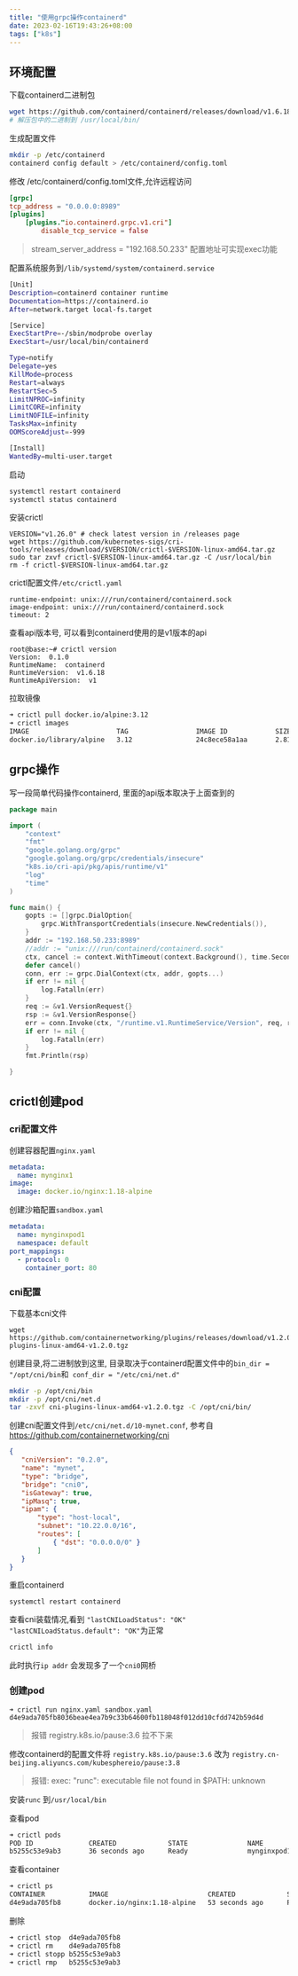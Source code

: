 ```yaml
---
title: "使用grpc操作containerd"
date: 2023-02-16T19:43:26+08:00
tags: ["k8s"]
---
```


## 环境配置

下载containerd二进制包

```bash
wget https://github.com/containerd/containerd/releases/download/v1.6.18/containerd-1.6.18-linux-amd64.tar.gz
# 解压包中的二进制到 /usr/local/bin/
```

生成配置文件

```bash
mkdir -p /etc/containerd
containerd config default > /etc/containerd/config.toml
```

修改 /etc/containerd/config.toml文件,允许远程访问

```toml
[grpc]
tcp_address = "0.0.0.0:8989" 
[plugins]
	[plugins."io.containerd.grpc.v1.cri"]
		disable_tcp_service = false
```

> stream_server_address = "192.168.50.233" 配置地址可实现exec功能

配置系统服务到`/lib/systemd/system/containerd.service  `

```bash
[Unit]
Description=containerd container runtime
Documentation=https://containerd.io
After=network.target local-fs.target

[Service]
ExecStartPre=-/sbin/modprobe overlay
ExecStart=/usr/local/bin/containerd

Type=notify
Delegate=yes
KillMode=process
Restart=always
RestartSec=5
LimitNPROC=infinity
LimitCORE=infinity
LimitNOFILE=infinity
TasksMax=infinity
OOMScoreAdjust=-999

[Install]
WantedBy=multi-user.target
```

启动

```bash
systemctl restart containerd
systemctl status containerd
```

安装crictl
```
VERSION="v1.26.0" # check latest version in /releases page
wget https://github.com/kubernetes-sigs/cri-tools/releases/download/$VERSION/crictl-$VERSION-linux-amd64.tar.gz
sudo tar zxvf crictl-$VERSION-linux-amd64.tar.gz -C /usr/local/bin
rm -f crictl-$VERSION-linux-amd64.tar.gz
```

crictl配置文件`/etc/crictl.yaml`

```
runtime-endpoint: unix:///run/containerd/containerd.sock
image-endpoint: unix:///run/containerd/containerd.sock
timeout: 2
```

查看api版本号, 可以看到containerd使用的是v1版本的api

```
root@base:~# crictl version
Version:  0.1.0
RuntimeName:  containerd
RuntimeVersion:  v1.6.18
RuntimeApiVersion:  v1
```

拉取镜像

```bash
➜ crictl pull docker.io/alpine:3.12
➜ crictl images
IMAGE                      TAG                 IMAGE ID            SIZE
docker.io/library/alpine   3.12                24c8ece58a1aa       2.81MB
```

## grpc操作

写一段简单代码操作containerd, 里面的api版本取决于上面查到的

```go
package main

import (
	"context"
	"fmt"
	"google.golang.org/grpc"
	"google.golang.org/grpc/credentials/insecure"
	"k8s.io/cri-api/pkg/apis/runtime/v1"
	"log"
	"time"
)

func main() {
	gopts := []grpc.DialOption{
		grpc.WithTransportCredentials(insecure.NewCredentials()),
	}
	addr := "192.168.50.233:8989"
	//addr := "unix:///run/containerd/containerd.sock"
	ctx, cancel := context.WithTimeout(context.Background(), time.Second*3)
	defer cancel()
	conn, err := grpc.DialContext(ctx, addr, gopts...)
	if err != nil {
		log.Fatalln(err)
	}
	req := &v1.VersionRequest{}
	rsp := &v1.VersionResponse{}
	err = conn.Invoke(ctx, "/runtime.v1.RuntimeService/Version", req, rsp)
	if err != nil {
		log.Fatalln(err)
	}
	fmt.Println(rsp)

}
```

## crictl创建pod

### cri配置文件

创建容器配置`nginx.yaml`

```yaml
metadata:
  name: mynginx1
image:
  image: docker.io/nginx:1.18-alpine
```

创建沙箱配置`sandbox.yaml`

```yaml
metadata:
  name: mynginxpod1
  namespace: default
port_mappings:
  - protocol: 0
    container_port: 80
```

### cni配置

下载基本cni文件

```
wget https://github.com/containernetworking/plugins/releases/download/v1.2.0/cni-plugins-linux-amd64-v1.2.0.tgz
```

创建目录,将二进制放到这里, 目录取决于containerd配置文件中的`bin_dir = "/opt/cni/bin`和` conf_dir = "/etc/cni/net.d"`

```bash
mkdir -p /opt/cni/bin
mkdir -p /opt/cni/net.d
tar -zxvf cni-plugins-linux-amd64-v1.2.0.tgz -C /opt/cni/bin/
```

创建cni配置文件到`/etc/cni/net.d/10-mynet.conf`, 参考自 https://github.com/containernetworking/cni

 ```json
 {
 	"cniVersion": "0.2.0",
 	"name": "mynet",
 	"type": "bridge",
 	"bridge": "cni0",
 	"isGateway": true,
 	"ipMasq": true,
 	"ipam": {
 		"type": "host-local",
 		"subnet": "10.22.0.0/16",
 		"routes": [
 			{ "dst": "0.0.0.0/0" }
 		]
 	}
 }
 ```

重启containerd

```
systemctl restart containerd
```

查看cni装载情况,看到 `"lastCNILoadStatus": "OK"` ` "lastCNILoadStatus.default": "OK" `为正常

```bash
crictl info
```

此时执行`ip addr` 会发现多了一个`cni0`网桥

### 创建pod

```
➜ crictl run nginx.yaml sandbox.yaml
d4e9ada705fb8036beae4ea7b9c33b64600fb118048f012dd10cfdd742b59d4d
```

> 报错 registry.k8s.io/pause:3.6 拉不下来

修改containerd的配置文件将 `registry.k8s.io/pause:3.6` 改为 `registry.cn-beijing.aliyuncs.com/kubesphereio/pause:3.8`

> 报错:  exec: "runc": executable file not found in $PATH: unknown

安装`runc` 到`/usr/local/bin`

查看pod

```bash
➜ crictl pods
POD ID              CREATED             STATE               NAME                NAMESPACE           ATTEMPT             RUNTIME
b5255c53e9ab3       36 seconds ago      Ready               mynginxpod1         default             0                   (default)
```

查看container

```bash
➜ crictl ps
CONTAINER           IMAGE                         CREATED             STATE               NAME                ATTEMPT             POD ID              POD
d4e9ada705fb8       docker.io/nginx:1.18-alpine   53 seconds ago      Running             mynginx1            0                   b5255c53e9ab3       unknown
```

删除

```bash
➜ crictl stop  d4e9ada705fb8
➜ crictl rm    d4e9ada705fb8
➜ crictl stopp b5255c53e9ab3
➜ crictl rmp   b5255c53e9ab3
```

